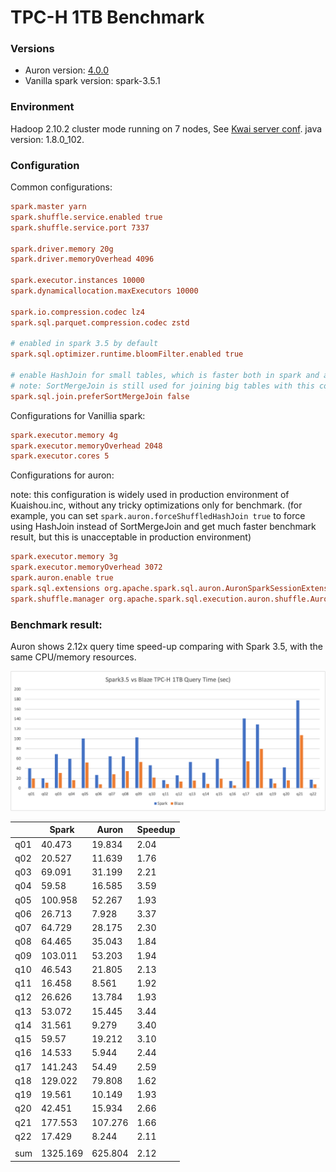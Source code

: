 # TPC-H 1TB Benchmark

### Versions
- Auron version: [4.0.0](https://github.com/blaze-init/auron/tree/v4.0.0)
- Vanilla spark version: spark-3.5.1

### Environment
Hadoop 2.10.2 cluster mode running on 7 nodes, See [Kwai server conf](./kwai1-hardware-conf.md).
java version: 1.8.0_102.

### Configuration

Common configurations:
```conf
spark.master yarn
spark.shuffle.service.enabled true
spark.shuffle.service.port 7337

spark.driver.memory 20g
spark.driver.memoryOverhead 4096

spark.executor.instances 10000
spark.dynamicallocation.maxExecutors 10000

spark.io.compression.codec lz4
spark.sql.parquet.compression.codec zstd

# enabled in spark 3.5 by default
spark.sql.optimizer.runtime.bloomFilter.enabled true

# enable HashJoin for small tables, which is faster both in spark and auron
# note: SortMergeJoin is still used for joining big tables with this configuration enabled
spark.sql.join.preferSortMergeJoin false
```

Configurations for Vanillia spark:
```conf
spark.executor.memory 4g
spark.executor.memoryOverhead 2048
spark.executor.cores 5
```

Configurations for auron:

note: this configuration is widely used in production environment of Kuaishou.inc, without any tricky optimizations only for benchmark. (for example, you can set `spark.auron.forceShuffledHashJoin true` to force using HashJoin instead of SortMergeJoin and get much faster benchmark result, but this is unacceptable in production environment)

```conf
spark.executor.memory 3g
spark.executor.memoryOverhead 3072
spark.auron.enable true
spark.sql.extensions org.apache.spark.sql.auron.AuronSparkSessionExtension
spark.shuffle.manager org.apache.spark.sql.execution.auron.shuffle.AuronShuffleManager
```

### Benchmark result:
Auron shows 2.12x query time speed-up comparing with Spark 3.5, with the same CPU/memory resources.

![tpch-auron400-spark351.png](tpch-auron400-spark351.png)

|     | Spark    | Auron   | Speedup |
| --- | -------- | ------- | ------- |
| q01 | 40.473   | 19.834  | 2.04    |
| q02 | 20.527   | 11.639  | 1.76    |
| q03 | 69.091   | 31.199  | 2.21    |
| q04 | 59.58    | 16.585  | 3.59    |
| q05 | 100.958  | 52.267  | 1.93    |
| q06 | 26.713   | 7.928   | 3.37    |
| q07 | 64.729   | 28.175  | 2.30    |
| q08 | 64.465   | 35.043  | 1.84    |
| q09 | 103.011  | 53.203  | 1.94    |
| q10 | 46.543   | 21.805  | 2.13    |
| q11 | 16.458   | 8.561   | 1.92    |
| q12 | 26.626   | 13.784  | 1.93    |
| q13 | 53.072   | 15.445  | 3.44    |
| q14 | 31.561   | 9.279   | 3.40    |
| q15 | 59.57    | 19.212  | 3.10    |
| q16 | 14.533   | 5.944   | 2.44    |
| q17 | 141.243  | 54.49   | 2.59    |
| q18 | 129.022  | 79.808  | 1.62    |
| q19 | 19.561   | 10.149  | 1.93    |
| q20 | 42.451   | 15.934  | 2.66    |
| q21 | 177.553  | 107.276 | 1.66    |
| q22 | 17.429   | 8.244   | 2.11    |
|     |          |         |         |
| sum | 1325.169 | 625.804 | 2.12    |

